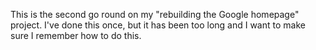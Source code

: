 This is the second go round on my "rebuilding the Google homepage" project. I've done this once, but it has been too long and I want to make sure I remember how to do this.